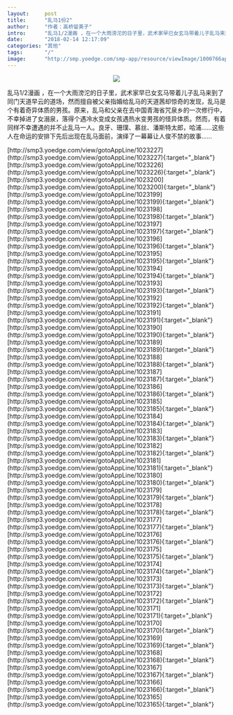 ```yaml
---
layout:     post
title:      "乱马1份2"
author:     "作者：高桥留美子"
intro:      "乱马1/2漫画 ，在一个大雨滂沱的日子里，武术家早已女玄马带着儿子乱马来到了同门天道早云的道场，然而擅自被父亲指婚给乱马的天道茜却惊奇的发现，乱马是个有着奇异体质的男孩。原来，乱马和父亲在去中国青海省咒泉乡的一次修行中，不幸掉进了女溺泉，落得个遇冷水变成女孩遇热水变男孩的怪异体质。然而，有着同样不幸遭遇的并不止乱马一人。良牙、珊璞、慕丝、潘斯特太郎，哈浦……这些人在命运的安排下先后出现在乱马面前，演绎了一幕幕让人俊不禁的故事……"
date:       "2018-02-14 12:17:09"
categories: "其他"
tags:       "/"
image:      "http://smp.yoedge.com/smp-app/resource/viewImage/1000766appline.png"
---
```

<div style="text-align: center">
<p><img src="http://smp.yoedge.com/smp-app/resource/viewImage/1000766appline.png"/></p>
</div>
<p class="post-meta">
<span>乱马1/2漫画 ，在一个大雨滂沱的日子里，武术家早已女玄马带着儿子乱马来到了同门天道早云的道场，然而擅自被父亲指婚给乱马的天道茜却惊奇的发现，乱马是个有着奇异体质的男孩。原来，乱马和父亲在去中国青海省咒泉乡的一次修行中，不幸掉进了女溺泉，落得个遇冷水变成女孩遇热水变男孩的怪异体质。然而，有着同样不幸遭遇的并不止乱马一人。良牙、珊璞、慕丝、潘斯特太郎，哈浦……这些人在命运的安排下先后出现在乱马面前，演绎了一幕幕让人俊不禁的故事……</span>
</p>
[http://smp3.yoedge.com/view/gotoAppLine/1023227](http://smp3.yoedge.com/view/gotoAppLine/1023227){:target="_blank"}
[http://smp3.yoedge.com/view/gotoAppLine/1023226](http://smp3.yoedge.com/view/gotoAppLine/1023226){:target="_blank"}
[http://smp3.yoedge.com/view/gotoAppLine/1023200](http://smp3.yoedge.com/view/gotoAppLine/1023200){:target="_blank"}
[http://smp3.yoedge.com/view/gotoAppLine/1023199](http://smp3.yoedge.com/view/gotoAppLine/1023199){:target="_blank"}
[http://smp3.yoedge.com/view/gotoAppLine/1023198](http://smp3.yoedge.com/view/gotoAppLine/1023198){:target="_blank"}
[http://smp3.yoedge.com/view/gotoAppLine/1023197](http://smp3.yoedge.com/view/gotoAppLine/1023197){:target="_blank"}
[http://smp3.yoedge.com/view/gotoAppLine/1023196](http://smp3.yoedge.com/view/gotoAppLine/1023196){:target="_blank"}
[http://smp3.yoedge.com/view/gotoAppLine/1023195](http://smp3.yoedge.com/view/gotoAppLine/1023195){:target="_blank"}
[http://smp3.yoedge.com/view/gotoAppLine/1023194](http://smp3.yoedge.com/view/gotoAppLine/1023194){:target="_blank"}
[http://smp3.yoedge.com/view/gotoAppLine/1023193](http://smp3.yoedge.com/view/gotoAppLine/1023193){:target="_blank"}
[http://smp3.yoedge.com/view/gotoAppLine/1023192](http://smp3.yoedge.com/view/gotoAppLine/1023192){:target="_blank"}
[http://smp3.yoedge.com/view/gotoAppLine/1023191](http://smp3.yoedge.com/view/gotoAppLine/1023191){:target="_blank"}
[http://smp3.yoedge.com/view/gotoAppLine/1023190](http://smp3.yoedge.com/view/gotoAppLine/1023190){:target="_blank"}
[http://smp3.yoedge.com/view/gotoAppLine/1023189](http://smp3.yoedge.com/view/gotoAppLine/1023189){:target="_blank"}
[http://smp3.yoedge.com/view/gotoAppLine/1023188](http://smp3.yoedge.com/view/gotoAppLine/1023188){:target="_blank"}
[http://smp3.yoedge.com/view/gotoAppLine/1023187](http://smp3.yoedge.com/view/gotoAppLine/1023187){:target="_blank"}
[http://smp3.yoedge.com/view/gotoAppLine/1023186](http://smp3.yoedge.com/view/gotoAppLine/1023186){:target="_blank"}
[http://smp3.yoedge.com/view/gotoAppLine/1023185](http://smp3.yoedge.com/view/gotoAppLine/1023185){:target="_blank"}
[http://smp3.yoedge.com/view/gotoAppLine/1023184](http://smp3.yoedge.com/view/gotoAppLine/1023184){:target="_blank"}
[http://smp3.yoedge.com/view/gotoAppLine/1023183](http://smp3.yoedge.com/view/gotoAppLine/1023183){:target="_blank"}
[http://smp3.yoedge.com/view/gotoAppLine/1023182](http://smp3.yoedge.com/view/gotoAppLine/1023182){:target="_blank"}
[http://smp3.yoedge.com/view/gotoAppLine/1023181](http://smp3.yoedge.com/view/gotoAppLine/1023181){:target="_blank"}
[http://smp3.yoedge.com/view/gotoAppLine/1023180](http://smp3.yoedge.com/view/gotoAppLine/1023180){:target="_blank"}
[http://smp3.yoedge.com/view/gotoAppLine/1023179](http://smp3.yoedge.com/view/gotoAppLine/1023179){:target="_blank"}
[http://smp3.yoedge.com/view/gotoAppLine/1023178](http://smp3.yoedge.com/view/gotoAppLine/1023178){:target="_blank"}
[http://smp3.yoedge.com/view/gotoAppLine/1023177](http://smp3.yoedge.com/view/gotoAppLine/1023177){:target="_blank"}
[http://smp3.yoedge.com/view/gotoAppLine/1023176](http://smp3.yoedge.com/view/gotoAppLine/1023176){:target="_blank"}
[http://smp3.yoedge.com/view/gotoAppLine/1023175](http://smp3.yoedge.com/view/gotoAppLine/1023175){:target="_blank"}
[http://smp3.yoedge.com/view/gotoAppLine/1023174](http://smp3.yoedge.com/view/gotoAppLine/1023174){:target="_blank"}
[http://smp3.yoedge.com/view/gotoAppLine/1023173](http://smp3.yoedge.com/view/gotoAppLine/1023173){:target="_blank"}
[http://smp3.yoedge.com/view/gotoAppLine/1023172](http://smp3.yoedge.com/view/gotoAppLine/1023172){:target="_blank"}
[http://smp3.yoedge.com/view/gotoAppLine/1023171](http://smp3.yoedge.com/view/gotoAppLine/1023171){:target="_blank"}
[http://smp3.yoedge.com/view/gotoAppLine/1023170](http://smp3.yoedge.com/view/gotoAppLine/1023170){:target="_blank"}
[http://smp3.yoedge.com/view/gotoAppLine/1023169](http://smp3.yoedge.com/view/gotoAppLine/1023169){:target="_blank"}
[http://smp3.yoedge.com/view/gotoAppLine/1023168](http://smp3.yoedge.com/view/gotoAppLine/1023168){:target="_blank"}
[http://smp3.yoedge.com/view/gotoAppLine/1023167](http://smp3.yoedge.com/view/gotoAppLine/1023167){:target="_blank"}
[http://smp3.yoedge.com/view/gotoAppLine/1023166](http://smp3.yoedge.com/view/gotoAppLine/1023166){:target="_blank"}
[http://smp3.yoedge.com/view/gotoAppLine/1023165](http://smp3.yoedge.com/view/gotoAppLine/1023165){:target="_blank"}


